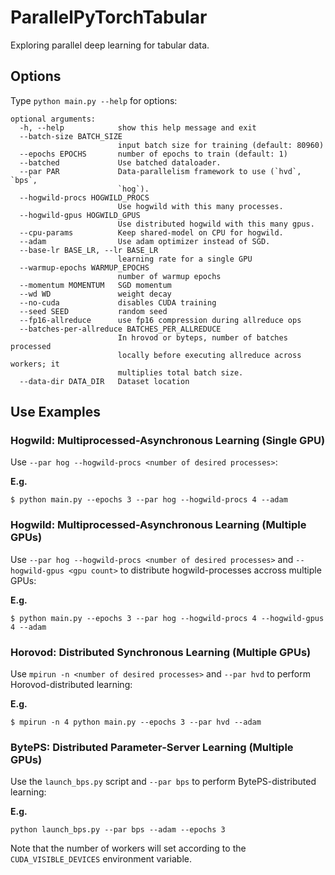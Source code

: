 # ParallelPyTorchTabular

Exploring parallel deep learning for tabular data.

## Options

Type `python main.py --help` for options:

```
optional arguments:
  -h, --help            show this help message and exit
  --batch-size BATCH_SIZE
                        input batch size for training (default: 80960)
  --epochs EPOCHS       number of epochs to train (default: 1)
  --batched             Use batched dataloader.
  --par PAR             Data-parallelism framework to use (`hvd`, `bps`,
                        `hog`).
  --hogwild-procs HOGWILD_PROCS
                        Use hogwild with this many processes.
  --hogwild-gpus HOGWILD_GPUS
                        Use distributed hogwild with this many gpus.
  --cpu-params          Keep shared-model on CPU for hogwild.
  --adam                Use adam optimizer instead of SGD.
  --base-lr BASE_LR, --lr BASE_LR
                        learning rate for a single GPU
  --warmup-epochs WARMUP_EPOCHS
                        number of warmup epochs
  --momentum MOMENTUM   SGD momentum
  --wd WD               weight decay
  --no-cuda             disables CUDA training
  --seed SEED           random seed
  --fp16-allreduce      use fp16 compression during allreduce ops
  --batches-per-allreduce BATCHES_PER_ALLREDUCE
                        In hrovod or byteps, number of batches processed
                        locally before executing allreduce across workers; it
                        multiplies total batch size.
  --data-dir DATA_DIR   Dataset location
```


## Use Examples

### Hogwild: Multiprocessed-Asynchronous Learning (Single GPU)

Use `--par hog --hogwild-procs <number of desired processes>`:

**E.g.**
```
$ python main.py --epochs 3 --par hog --hogwild-procs 4 --adam
```

### Hogwild: Multiprocessed-Asynchronous Learning (Multiple GPUs)

Use `--par hog --hogwild-procs <number of desired processes>` and `--hogwild-gpus <gpu count>` to distribute hogwild-processes accross multiple GPUs:

**E.g.**
```
$ python main.py --epochs 3 --par hog --hogwild-procs 4 --hogwild-gpus 4 --adam
```

### Horovod: Distributed Synchronous Learning (Multiple GPUs)

Use `mpirun -n <number of desired processes>` and `--par hvd` to perform Horovod-distributed learning:

**E.g.**
```
$ mpirun -n 4 python main.py --epochs 3 --par hvd --adam
```

### BytePS: Distributed Parameter-Server Learning (Multiple GPUs)

Use the `launch_bps.py` script and `--par bps` to perform BytePS-distributed learning:

**E.g.**
```
python launch_bps.py --par bps --adam --epochs 3
```

Note that the number of workers will set according to the `CUDA_VISIBLE_DEVICES` environment variable.